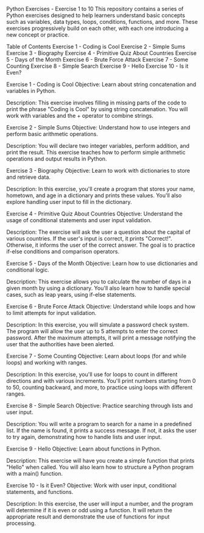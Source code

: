 Python Exercises - Exercise 1 to 10
This repository contains a series of Python exercises designed to help learners understand basic concepts such as variables, data types, loops, conditions, functions, and more. These exercises progressively build on each other, with each one introducing a new concept or practice.

Table of Contents
Exercise 1 - Coding is Cool
Exercise 2 - Simple Sums
Exercise 3 - Biography
Exercise 4 - Primitive Quiz About Countries
Exercise 5 - Days of the Month
Exercise 6 - Brute Force Attack
Exercise 7 - Some Counting
Exercise 8 - Simple Search
Exercise 9 - Hello
Exercise 10 - Is it Even?

Exercise 1 - Coding is Cool
Objective:
Learn about string concatenation and variables in Python.

Description:
This exercise involves filling in missing parts of the code to print the phrase "Coding is Cool" by using string concatenation. You will work with variables and the + operator to combine strings.

Exercise 2 - Simple Sums
Objective:
Understand how to use integers and perform basic arithmetic operations.

Description:
You will declare two integer variables, perform addition, and print the result. This exercise teaches how to perform simple arithmetic operations and output results in Python.

Exercise 3 - Biography
Objective:
Learn to work with dictionaries to store and retrieve data.

Description:
In this exercise, you'll create a program that stores your name, hometown, and age in a dictionary and prints these values. You'll also explore handling user input to fill in the dictionary.

Exercise 4 - Primitive Quiz About Countries
Objective:
Understand the usage of conditional statements and user input validation.

Description:
The exercise will ask the user a question about the capital of various countries. If the user's input is correct, it prints "Correct!". Otherwise, it informs the user of the correct answer. The goal is to practice if-else conditions and comparison operators.

Exercise 5 - Days of the Month
Objective:
Learn how to use dictionaries and conditional logic.

Description:
This exercise allows you to calculate the number of days in a given month by using a dictionary. You'll also learn how to handle special cases, such as leap years, using if-else statements.

Exercise 6 - Brute Force Attack
Objective:
Understand while loops and how to limit attempts for input validation.

Description:
In this exercise, you will simulate a password check system. The program will allow the user up to 5 attempts to enter the correct password. After the maximum attempts, it will print a message notifying the user that the authorities have been alerted.

Exercise 7 - Some Counting
Objective:
Learn about loops (for and while loops) and working with ranges.

Description:
In this exercise, you'll use for loops to count in different directions and with various increments. You'll print numbers starting from 0 to 50, counting backward, and more, to practice using loops with different ranges.

Exercise 8 - Simple Search
Objective:
Practice searching through lists and user input.

Description:
You will write a program to search for a name in a predefined list. If the name is found, it prints a success message. If not, it asks the user to try again, demonstrating how to handle lists and user input.

Exercise 9 - Hello
Objective:
Learn about functions in Python.

Description:
This exercise will have you create a simple function that prints "Hello" when called. You will also learn how to structure a Python program with a main() function.

Exercise 10 - Is it Even?
Objective:
Work with user input, conditional statements, and functions.

Description:
In this exercise, the user will input a number, and the program will determine if it is even or odd using a function. It will return the appropriate result and demonstrate the use of functions for input processing.

